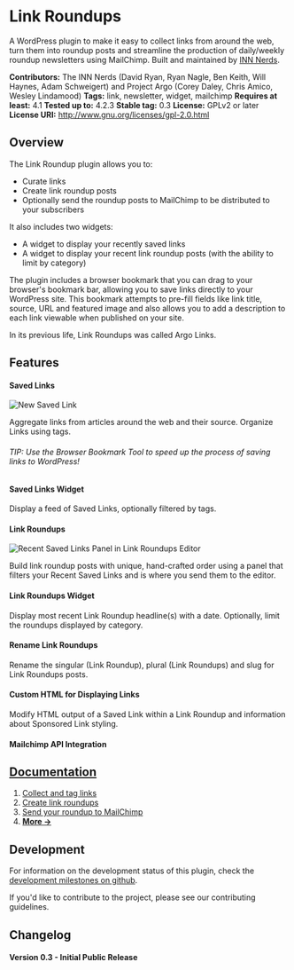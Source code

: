 # Link Roundups

A WordPress plugin to make it easy to collect links from around the web, turn them into roundup posts and streamline the production of daily/weekly roundup newsletters using MailChimp. Built and maintained by [INN Nerds](http://nerds.inn.org).

**Contributors:** The INN Nerds (David Ryan, Ryan Nagle, Ben Keith, Will Haynes, Adam Schweigert) and Project Argo (Corey Daley, Chris Amico, Wesley Lindamood)
**Tags:** link, newsletter, widget, mailchimp
**Requires at least:** 4.1
**Tested up to:** 4.2.3
**Stable tag:** 0.3
**License:** GPLv2 or later
**License URI:** http://www.gnu.org/licenses/gpl-2.0.html

## Overview

The Link Roundup plugin allows you to:

- Curate links
- Create link roundup posts
- Optionally send the roundup posts to MailChimp to be distributed to your subscribers

It also includes two widgets:

- A widget to display your recently saved links
- A widget to display your recent link roundup posts (with the ability to limit by category)

The plugin includes a browser bookmark that you can drag to your browser's bookmark bar, allowing you to save links directly to your WordPress site. This bookmark attempts to pre-fill fields like link title, source, URL and featured image and also allows you to add a description to each link viewable when published on your site.

In its previous life, Link Roundups was called Argo Links.

## Features

#### Saved Links
![New Saved Link](https://raw.githubusercontent.com/INN/link-roundups/master/docs/img/new-saved-link.png)

Aggregate links from articles around the web and their source. Organize Links using tags.

###### TIP: Use the Browser Bookmark Tool to speed up the process of saving links to WordPress!

#### Saved Links Widget

Display a feed of Saved Links, optionally filtered by tags.

#### Link Roundups
![Recent Saved Links Panel in Link Roundups Editor](https://raw.githubusercontent.com/INN/link-roundups/master/docs/img/link-roundups-passthru.png)

Build link roundup posts with unique, hand-crafted order using a panel that filters your Recent Saved Links and is where you send them to the editor.

#### Link Roundups Widget

Display most recent Link Roundup headline(s) with a date. Optionally, limit the roundups displayed by category.

#### Rename Link Roundups

Rename the singular (Link Roundup), plural (Link Roundups) and slug for Link Roundups posts. 

#### Custom HTML for Displaying Links

Modify HTML output of a Saved Link within a Link Roundup and information about Sponsored Link styling.

#### Mailchimp API Integration

## [Documentation](docs/readme.md)

1. [Collect and tag links](docs/saving-links.md)
2. [Create link roundups](docs/link-roundups.md)
3. [Send your roundup to MailChimp](docs/mailchimp.md)
4. [__More →__](docs/index.md)

## Development

For information on the development status of this plugin, check the [development milestones on github](https://github.com/INN/link-roundups/milestones).

If you'd like to contribute to the project, please see our contributing guidelines.

## Changelog

#### Version 0.3 - Initial Public Release